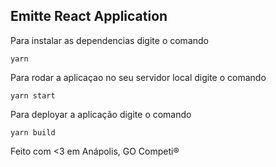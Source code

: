 ## Emitte React Application

Para instalar as dependencias digite o comando
```
yarn
```

Para rodar a aplicaçao no seu servidor local digite o comando
```
yarn start
```

Para deployar a aplicação digite o comando
```
yarn build
```

Feito com <3 em Anápolis, GO
Competi®

